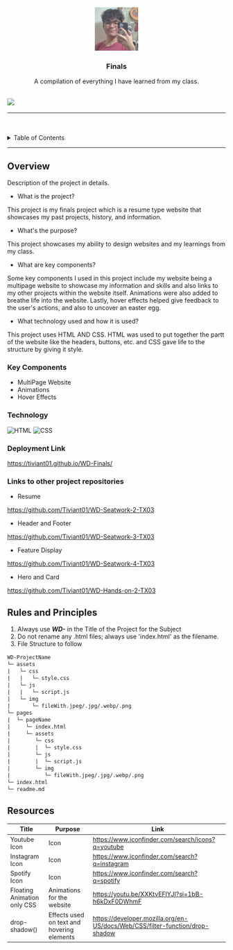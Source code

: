 <a name="readme-top"/>

<br/>

<br />
<div align="center">
  <a href="https://github.com/Tiviant01/">
  <!-- TODO: If you want to add logo or banner you can add it here -->
    <img src="./assets/img/self.jpg" alt="self" width="100" height="100">
  </a>
<!-- TODO: Change Title to the name of the title of your Project -->
  <h3 align="center">Finals</h3>
</div>
<!-- TODO: Make a short description -->
<div align="center">
  A compilation of everything I have learned from my class.
</div>

<br />

<!-- TODO: Change the zyx-0314 into your github username  -->
<!-- TODO: Change the WD-Template-Project into the same name of your folder -->
![](https://visit-counter.vercel.app/counter.png?page=Tiviant01/WD-Finals)

---

<br />
<br />

<!-- TODO: If you want to add more layers for your readme -->
<details>
  <summary>Table of Contents</summary>
  <ol>
    <li>
      <a href="#overview">Overview</a>
      <ol>
        <li>
          <a href="#key-components">Key Components</a>
        </li>
        <li>
          <a href="#technology">Technology</a>
        </li>
        <li>
          <a href="#deployment-link">Deployment Link</a>
        </li>
        <li>
          <a href="#links-to-other-project-repositories">Links to other project repositories</a>
        </li>
      </ol>
    </li>
    <li>
      <a href="#rules-and-principles">Rules and Principles</a>
    </li>
    <li>
      <a href="#resources">Resources</a>
    </li>
  </ol>
</details>

---

## Overview

<!-- TODO: To be changed -->
<!-- The following are just sample -->
Description of the project in details.

- What is the project?

This project is my finals project which is a resume type website that showcases my past projects, history, and information.

- What's the purpose?

This project showcases my ability to design websites and my learnings from my class.

- What are key components?

Some key components I used in this project include my website being a multipage website to showcase my information and skills and also links to my other projects within the website itself. Animations were also added to breathe life into the website. Lastly, hover effects helped  give feedback to the user's actions, and also to uncover an easter egg.

- What technology used and how it is used?

This project uses HTML AND CSS. HTML was used to put together the partt of the website like the headers, buttons, etc. and CSS gave life to the structure by giving it style.

### Key Components
<!-- TODO: List of Key Components -->
<!-- The following are just sample -->
- MultiPage Website
- Animations
- Hover Effects


### Technology
<!-- TODO: List of Technology Used -->
![HTML](https://img.shields.io/badge/HTML-E34F26?style=for-the-badge&logo=html5&logoColor=white)
![CSS](https://img.shields.io/badge/CSS-1572B6?style=for-the-badge&logo=css3&logoColor=white)

### Deployment Link
https://tiviant01.github.io/WD-Finals/

### Links to other project repositories
- Resume

https://github.com/Tiviant01/WD-Seatwork-2-TX03

- Header and Footer

https://github.com/Tiviant01/WD-Seatwork-3-TX03

- Feature Display

https://github.com/Tiviant01/WD-Seatwork-4-TX03

- Hero and Card

https://github.com/Tiviant01/WD-Hands-on-2-TX03

## Rules and Principles
1. Always use ***WD-*** in the Title of the Project for the Subject
2. Do not rename any .html files; always use 'index.html' as the filename.
3. File Structure to follow

```
WD-ProjectName
└─ assets
|   └─ css
|   |   └─ style.css
|   └─ js
|   |   └─ script.js
|   └─ img
|       └─ fileWith.jpeg/.jpg/.webp/.png
└─ pages
|  └─ pageName
|     └─ index.html
|     └─ assets
|        └─ css
|        |  └─ style.css
|        └─ js
|        |  └─ script.js
|        └─ img
|           └─ fileWith.jpeg/.jpg/.webp/.png
└─ index.html
└─ readme.md
```

## Resources

<!-- TODO: Add References -->
| Title | Purpose | Link |
|-|-|-|
|Youtube Icon| Icon | https://www.iconfinder.com/search/icons?q=youtube |
|Instagram Icon| Icon | https://www.iconfinder.com/search?q=instagram |
|Spotify Icon| Icon | https://www.iconfinder.com/search?q=spotify |
|Floating Animation only CSS | Animations for the website| https://youtu.be/XXKtvEFlYJI?si=1bB-h6kDxF0DWhmF |
|drop-shadow() | Effects used on text and hovering elements | https://developer.mozilla.org/en-US/docs/Web/CSS/filter-function/drop-shadow |

